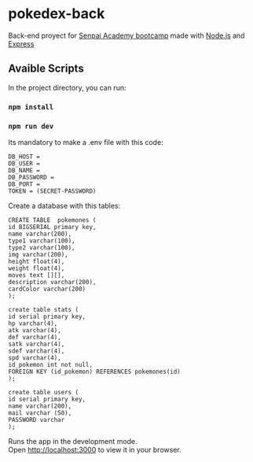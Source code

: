 # pokedex-back
Back-end proyect for [Senpai Academy bootcamp](https://senpaiacademy.com/bootcamp/full-stack-web-developer/) made with [Node.js](https://github.com/nodejs/node) and [Express](https://github.com/expressjs/express)

## Avaible Scripts

In the project directory, you can run:

### `npm install`
### `npm run dev`

Its mandatory to make a .env file with this code:

``` 
DB_HOST =  
DB_USER =
DB_NAME =
DB_PASSWORD =
DB_PORT =
TOKEN = (SECRET-PASSWORD)
```

Create a database with this tables:

``` 
CREATE TABLE  pokemones (
id BIGSERIAL primary key,
name varchar(200),
type1 varchar(100),
type2 varchar(100),
img varchar(200),
height float(4),
weight float(4),
moves text [][],
description varchar(200),
cardColor varchar(200)
);
``` 
``` 
create table stats (
id serial primary key,
hp varchar(4),
atk varchar(4),
def varchar(4),
satk varchar(4),
sdef varchar(4),
spd varchar(4),
id_pokemon int not null,
FOREIGN KEY (id_pokemon) REFERENCES pokemones(id)
);
``` 
``` 
create table users (
id serial primary key,
name varchar(200),
mail varchar (50),
PASSWORD varchar
);
``` 


Runs the app in the development mode.\
Open [http://localhost:3000](http://localhost:3000) to view it in your browser.
